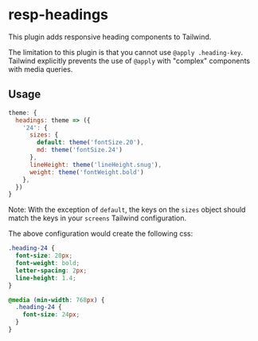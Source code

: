 # resp-headings

This plugin adds responsive heading components to Tailwind.

The limitation to this plugin is that you cannot use `@apply .heading-key`. Tailwind explicitly prevents the use of `@apply` with "complex" components with media queries.

## Usage

```js
theme: {
  headings: theme => ({
    '24': {
      sizes: {
        default: theme('fontSize.20'),
        md: theme('fontSize.24')
      },
      lineHeight: theme('lineHeight.snug'),
      weight: theme('fontWeight.bold')
    },
  })
}
```

Note: With the exception of `default`, the keys on the `sizes` object should match the keys in your `screens` Tailwind configuration.

The above configuration would create the following css:

```css
.heading-24 {
  font-size: 20px;
  font-weight: bold;
  letter-spacing: 2px;
  line-height: 1.4;
}

@media (min-width: 768px) {
  .heading-24 {
    font-size: 24px;
  }
}
```
